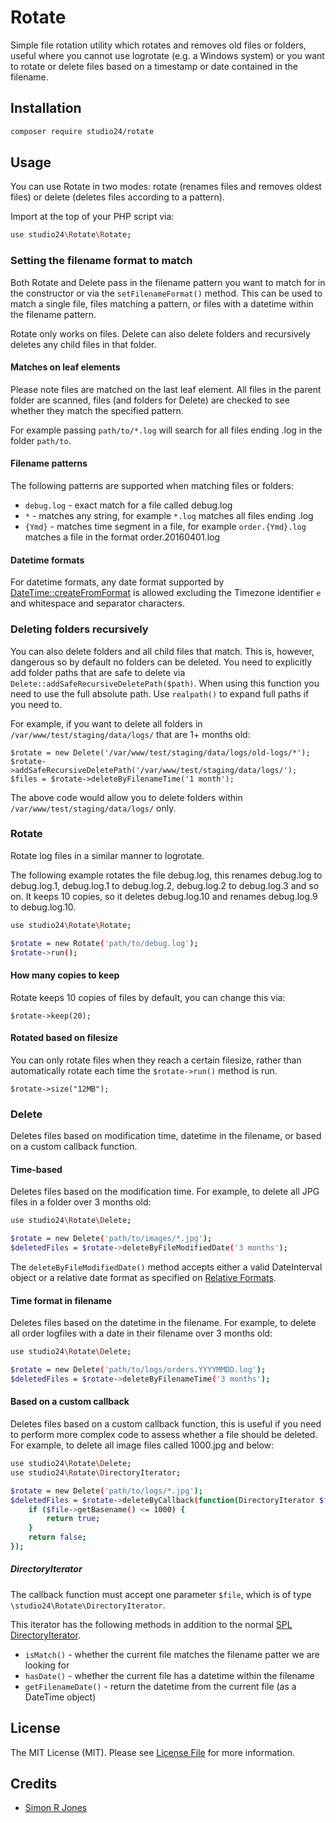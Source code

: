 # Rotate

Simple file rotation utility which rotates and removes old files or folders, useful where you cannot use logrotate (e.g. a Windows system) 
or you want to rotate or delete files based on a timestamp or date contained in the filename. 

## Installation

```sh
composer require studio24/rotate
```

## Usage

You can use Rotate in two modes: rotate (renames files and removes oldest files) or delete (deletes files according to a pattern).

Import at the top of your PHP script via:

```sh
use studio24\Rotate\Rotate;
```

### Setting the filename format to match

Both Rotate and Delete pass in the filename pattern you want to match for in the constructor or via the `setFilenameFormat()` method.
This can be used to match a single file, files matching a pattern, or files with a datetime within the filename pattern. 

Rotate only works on files. Delete can also delete folders and recursively deletes any child files in that folder. 

#### Matches on leaf elements

Please note files are matched on the last leaf element. All files in the parent folder are scanned, files (and folders 
for Delete) are checked to see whether they match the specified pattern.

For example passing `path/to/*.log` will search for all files ending .log in the folder `path/to`.

#### Filename patterns

The following patterns are supported when matching files or folders:

* `debug.log` - exact match for a file called debug.log
* `*` - matches any string, for example `*.log` matches all files ending .log
* `{Ymd}` - matches time segment in a file, for example `order.{Ymd}.log` matches a file in the format order.20160401.log

#### Datetime formats

For datetime formats, any date format supported by [DateTime::createFromFormat](http://php.net/datetime.createfromformat) is allowed 
excluding the Timezone identifier `e` and whitespace and separator characters. 

### Deleting folders recursively

You can also delete folders and all child files that match. This is, however, dangerous so by default no folders can be deleted. You 
 need to explicitly add folder paths that are safe to delete via `Delete::addSafeRecursiveDeletePath($path)`. When using 
 this function you need to use the full absolute path. Use `realpath()` to expand full paths if you need to.

For example, if you want to delete all folders in `/var/www/test/staging/data/logs/` that are 1+ months old:

```
$rotate = new Delete('/var/www/test/staging/data/logs/old-logs/*');
$rotate->addSafeRecursiveDeletePath('/var/www/test/staging/data/logs/');
$files = $rotate->deleteByFilenameTime('1 month');
```

The above code would allow you to delete folders within `/var/www/test/staging/data/logs/` only. 

### Rotate

Rotate log files in a similar manner to logrotate.

The following example rotates the file debug.log, this renames debug.log to debug.log.1, debug.log.1 to debug.log.2, debug.log.2 to 
debug.log.3 and so on. It keeps 10 copies, so it deletes debug.log.10 and renames debug.log.9 to debug.log.10.

```sh
use studio24\Rotate\Rotate;

$rotate = new Rotate('path/to/debug.log');
$rotate->run();
```

#### How many copies to keep

Rotate keeps 10 copies of files by default, you can change this via:

```
$rotate->keep(20);
```

#### Rotated based on filesize
You can only rotate files when they reach a certain filesize, rather than automatically rotate each time the `$rotate->run()` method is run.
 
```
$rotate->size("12MB");
```

### Delete

Deletes files based on modification time, datetime in the filename, or based on a custom callback function.

#### Time-based

Deletes files based on the modification time. For example, to delete all JPG files in a folder over 3 months old: 

```sh
use studio24\Rotate\Delete;

$rotate = new Delete('path/to/images/*.jpg');
$deletedFiles = $rotate->deleteByFileModifiedDate('3 months');
```

The `deleteByFileModifiedDate()` method accepts either a valid DateInterval object or a relative date format as specified on 
[Relative Formats](http://php.net/manual/en/datetime.formats.relative.php).

#### Time format in filename
Deletes files based on the datetime in the filename. For example, to delete all  order logfiles with a date in their 
filename over 3 months old:

```sh
use studio24\Rotate\Delete;

$rotate = new Delete('path/to/logs/orders.YYYYMMDD.log');
$deletedFiles = $rotate->deleteByFilenameTime('3 months');
```

#### Based on a custom callback 
Deletes files based on a custom callback function, this is useful if you need to perform more complex code to assess whether a file
should be deleted. For example, to delete all image files called 1000.jpg and below:

```sh
use studio24\Rotate\Delete;
use studio24\Rotate\DirectoryIterator;

$rotate = new Delete('path/to/logs/*.jpg');
$deletedFiles = $rotate->deleteByCallback(function(DirectoryIterator $file){
    if ($file->getBasename() <= 1000) {
        return true;
    } 
    return false;
});
```

##### DirectoryIterator
The callback function must accept one parameter `$file`, which is of type `\studio24\Rotate\DirectoryIterator`.

This iterator has the following methods in addition to the normal [SPL DirectoryIterator](http://php.net/DirectoryIterator).

* `isMatch()` - whether the current file matches the filename patter we are looking for
* `hasDate()` - whether the current file has a datetime within the filename
* `getFilenameDate()` - return the datetime from the current file (as a DateTime object)

## License

The MIT License (MIT). Please see [License File](LICENSE.md) for more information.

## Credits

- [Simon R Jones](https://github.com/simonrjones)